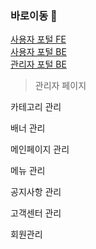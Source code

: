 ### 바로이동 🔗

[사용자 포털 FE](https://github.com/SGABF/MarketWeb) <br>
[사용자 포털 BE](https://github.com/SGABF/MarketWebBack) <br>
[관리자 포털 BE](https://github.com/SGABF/MarketAdminPage) <br>




> 관리자 페이지

  카테고리 관리
  
  배너 관리
  
  메인페이지 관리
  
  메뉴 관리
  
  공지사항 관리
  
  고객센터 관리
  
  회원관리
  
